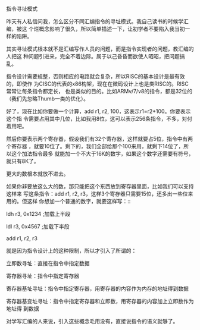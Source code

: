     
指令寻址模式

昨天有人私信问我，怎么区分不同汇编指令的寻址模式。我自己读书的时候学汇编，被这
个烂概念影响了很久，所以简单描述一下，让初学者不要陷入我当初一样的陷阱。

其实寻址模式根本就不是汇编写作人员的问题，而是指令实现者的问题，教汇编的人把这
种问题引进来，完全不着边际。属于以己昏昏而欲使人昭昭，把问题搞乱。

指令设计需要规整，否则相应的电路就会复杂，所以RISC的基本设计是最有效的，即使作
为CISC的代表的x86构架，现在在微码设计上也是类RISC的。RISC常常让每条指令都定长，
也是类似的目的。比如ARMv/7/v8的指令，都是32位的（我们先忽略Thumb一类的优化）。

好了，现在比如你要做一个计算，add r1, r2, 100，这表示r1=r2+100。你要表示这个指
令需要占用其中几位，比如我用8位，这可以表示256条指令，不多，对付着用吧。

然后你要表示两个寄存器，假设我们有32个寄存器，这样就要占5位，指令中有两个寄存器
，就要10位了。剩下的，我们全部给那个100来用，就剩下14位了，所以这个加法指令最多
就能加一个不大于16K的数字，如果这个数字还需要有符号，就只有8K了。

更大的数根本就放不进去。

如果你非要放这么大的数，那只能把这个东西放到寄存器里面，比如我们可以支持这样来
写这条指令：add r1, r2, r3，这样3个寄存器只需要15位，还多出一些位来用的。但这样
你想加一个普通的数字，就要这样写：::

  ldh r3, 0x1234 ;加载上半段

  ldl r3, 0x4567 ;加载下半段

  add r1, r2, r3

就是因为指令设计上的这种限制，所以才引入了所谓的：

立即数寻址：直接在指令中指定数据

寄存器寻址：指令中指定寄存器

寄存器基址寻址：指令中指定寄存器，用寄存器的内容作为内存的地址得到数据

寄存器基变址寻址：指令中指定寄存器和立即数，用寄存器的内容加上立即数作为地址得
到数据

对学写汇编的人来说，引入这些概念毛用没有，直接说指令的语义就够了。
